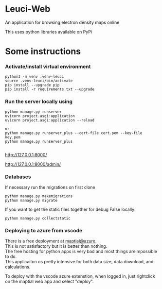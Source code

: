 
# Leuci-Web
An application for browsing electron density maps online

This uses python libraries available on PyPi

# Some instructions
### Activate/install virtual environment
```
python3 -m venv .venv-leuci
source .venv-leuci/bin/activate
pip install --upgrade pip
pip install -r requirements.txt --upgrade

```

### Run the server locally using
```
python manage.py runserver
uvicorn project.asgi:application
uvicorn project.asgi:application --reload

or
python manage.py runserver_plus --cert-file cert.pem --key-file key.pem
python manage.py runserver_plus


```
http://127.0.0.1:8000/

http://127.0.0.1:8000/admin/

### Databases
If necessary run the migrations on first clone
```
python manage.py makemigrations
python manage.py migrate
```
If you want to get the static files together for debug False locally:
```
python manage.py collectstatic
```
### Deploying to azure from vscode
There is a free deployment at [maptial@azure](https://maptial.azurewebsites.net/).  
This is not satisfactory but it is better than nothing.  
The free hosting for python apps is very bad and most things areimpossible to do.  
This applicaiton os pretty intensive for both data size, data download, and calculations.  

To deploy with the vscode azure extenstion, when logged in, just rightclick on the maptial 
web app and select "deploy".





